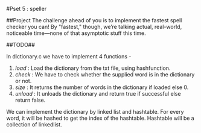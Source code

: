 #Pset 5 : speller

##Project
The challenge ahead of you is to implement the fastest spell checker you can!
By "fastest," though, we’re talking actual, real-world, noticeable time—none of that
asymptotic stuff this time.

##TODO##

In dictionary.c we have to implement 4 functions -
1. *load* : Load the dictionary from the txt file, using hashfunction.
2. *check* : We have to check whether the supplied word is in the dictionary or not.
3. *size* : It returns the number of words in the dictionary if loaded else 0.
4. *unload* : It unloads the dictionary and return true if successful else return false.

We can implement the dictionary by linked list and hashtable. For every word, it will be hashed 
to get the index of the hashtable. Hashtable will be a collection of linkedlist.